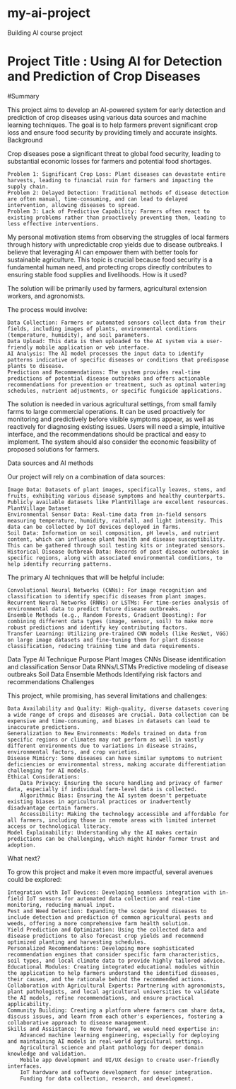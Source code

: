 # my-ai-project
Building AI course project
# Project Title : Using AI for Detection and Prediction of Crop Diseases 

#Summary

This project aims to develop an AI-powered system for early detection and prediction of crop diseases using various data sources and machine learning techniques. The goal is to help farmers prevent significant crop loss and ensure food security by providing timely and accurate insights.
Background

Crop diseases pose a significant threat to global food security, leading to substantial economic losses for farmers and potential food shortages.

    Problem 1: Significant Crop Loss: Plant diseases can devastate entire harvests, leading to financial ruin for farmers and impacting the supply chain.
    Problem 2: Delayed Detection: Traditional methods of disease detection are often manual, time-consuming, and can lead to delayed intervention, allowing diseases to spread.
    Problem 3: Lack of Predictive Capability: Farmers often react to existing problems rather than proactively preventing them, leading to less effective interventions.

My personal motivation stems from observing the struggles of local farmers through history with unpredictable crop yields due to disease outbreaks. I believe that leveraging AI can empower them with better tools for sustainable agriculture. This topic is crucial because food security is a fundamental human need, and protecting crops directly contributes to ensuring stable food supplies and livelihoods.
How is it used?

The solution will be primarily used by farmers, agricultural extension workers, and agronomists.

The process would involve:

    Data Collection: Farmers or automated sensors collect data from their fields, including images of plants, environmental conditions (temperature, humidity), and soil parameters.
    Data Upload: This data is then uploaded to the AI system via a user-friendly mobile application or web interface.
    AI Analysis: The AI model processes the input data to identify patterns indicative of specific diseases or conditions that predispose plants to disease.
    Prediction and Recommendations: The system provides real-time predictions of potential disease outbreaks and offers actionable recommendations for prevention or treatment, such as optimal watering schedules, nutrient adjustments, or specific fungicide applications.

The solution is needed in various agricultural settings, from small family farms to large commercial operations. It can be used proactively for monitoring and predictively before visible symptoms appear, as well as reactively for diagnosing existing issues. Users will need a simple, intuitive interface, and the recommendations should be practical and easy to implement. The system should also consider the economic feasibility of proposed solutions for farmers.



Data sources and AI methods

Our project will rely on a combination of data sources:

    Image Data: Datasets of plant images, specifically leaves, stems, and fruits, exhibiting various disease symptoms and healthy counterparts. Publicly available datasets like PlantVillage are excellent resources. PlantVillage Dataset
    Environmental Sensor Data: Real-time data from in-field sensors measuring temperature, humidity, rainfall, and light intensity. This data can be collected by IoT devices deployed in farms.
    Soil Data: Information on soil composition, pH levels, and nutrient content, which can influence plant health and disease susceptibility. This can be gathered through soil testing kits or integrated sensors.
    Historical Disease Outbreak Data: Records of past disease outbreaks in specific regions, along with associated environmental conditions, to help identify recurring patterns.

The primary AI techniques that will be helpful include:

    Convolutional Neural Networks (CNNs): For image recognition and classification to identify specific diseases from plant images.
    Recurrent Neural Networks (RNNs) or LSTMs: For time-series analysis of environmental data to predict future disease outbreaks.
    Ensemble Methods (e.g., Random Forests, Gradient Boosting): For combining different data types (image, sensor, soil) to make more robust predictions and identify key contributing factors.
    Transfer Learning: Utilizing pre-trained CNN models (like ResNet, VGG) on large image datasets and fine-tuning them for plant disease classification, reducing training time and data requirements.

Data Type	AI Technique	Purpose
Plant Images	CNNs	Disease identification and classification
Sensor Data	RNNs/LSTMs	Predictive modeling of disease outbreaks
Soil Data	Ensemble Methods	Identifying risk factors and recommendations
Challenges

This project, while promising, has several limitations and challenges:

    Data Availability and Quality: High-quality, diverse datasets covering a wide range of crops and diseases are crucial. Data collection can be expensive and time-consuming, and biases in datasets can lead to inaccurate predictions.
    Generalization to New Environments: Models trained on data from specific regions or climates may not perform as well in vastly different environments due to variations in disease strains, environmental factors, and crop varieties.
    Disease Mimicry: Some diseases can have similar symptoms to nutrient deficiencies or environmental stress, making accurate differentiation challenging for AI models.
    Ethical Considerations:
        Data Privacy: Ensuring the secure handling and privacy of farmer data, especially if individual farm-level data is collected.
        Algorithmic Bias: Ensuring the AI system doesn't perpetuate existing biases in agricultural practices or inadvertently disadvantage certain farmers.
        Accessibility: Making the technology accessible and affordable for all farmers, including those in remote areas with limited internet access or technological literacy.
    Model Explainability: Understanding why the AI makes certain predictions can be challenging, which might hinder farmer trust and adoption.

What next?

To grow this project and make it even more impactful, several avenues could be explored:

    Integration with IoT Devices: Developing seamless integration with in-field IoT sensors for automated data collection and real-time monitoring, reducing manual input.
    Pest and Weed Detection: Expanding the scope beyond diseases to include detection and prediction of common agricultural pests and weeds, offering a more comprehensive farm health solution.
    Yield Prediction and Optimization: Using the collected data and disease predictions to also forecast crop yields and recommend optimized planting and harvesting schedules.
    Personalized Recommendations: Developing more sophisticated recommendation engines that consider specific farm characteristics, soil types, and local climate data to provide highly tailored advice.
    Educational Modules: Creating integrated educational modules within the application to help farmers understand the identified diseases, their causes, and the rationale behind the recommended actions.
    Collaboration with Agricultural Experts: Partnering with agronomists, plant pathologists, and local agricultural universities to validate the AI models, refine recommendations, and ensure practical applicability.
    Community Building: Creating a platform where farmers can share data, discuss issues, and learn from each other's experiences, fostering a collaborative approach to disease management.
    Skills and Assistance: To move forward, we would need expertise in:
        Advanced machine learning engineering, especially for deploying and maintaining AI models in real-world agricultural settings.
        Agricultural science and plant pathology for deeper domain knowledge and validation.
        Mobile app development and UI/UX design to create user-friendly interfaces.
        IoT hardware and software development for sensor integration.
        Funding for data collection, research, and development.

